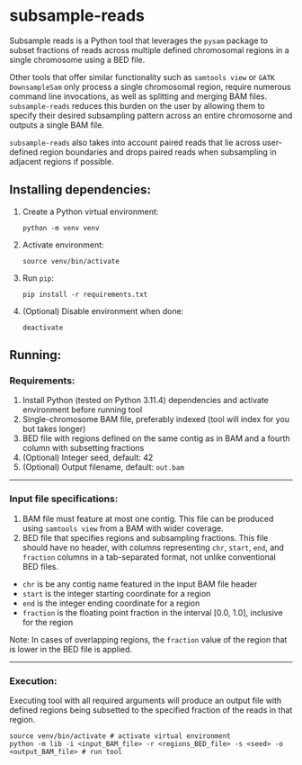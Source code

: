 # subsample-reads

Subsample reads is a Python tool that leverages the `pysam` package to subset fractions of reads across multiple defined chromosomal regions in a single chromosome using a BED file. 

Other tools that offer similar functionality such as `samtools view` or `GATK DownsampleSam` only process a single chromosomal region, require numerous command line invocations, as well as splitting and merging BAM files. `subsample-reads` reduces this burden on the user by allowing them to specify their desired subsampling pattern across an entire chromosome and outputs a single BAM file.

`subsample-reads` also takes into account paired reads that lie across user-defined region boundaries and drops paired reads when subsampling in adjacent regions if possible.

## Installing dependencies:
1. Create a Python virtual environment:
    
    `python -m venv venv`
1. Activate environment:
    
    `source venv/bin/activate`
1. Run `pip`:

    `pip install -r requirements.txt`
1. (Optional) Disable environment when done:

    `deactivate`

## Running:

### Requirements:
1. Install Python (tested on Python 3.11.4) dependencies and activate environment before running tool
1. Single-chromosome BAM file, preferably indexed (tool will index for you but takes longer)
1. BED file with regions defined on the same contig as in BAM and a fourth column with subsetting fractions
1. (Optional) Integer seed, default: 42
1. (Optional) Output filename, default: `out.bam`

---

### Input file specifications:
1. BAM file must feature at most one contig. This file can be produced using `samtools view` from a BAM with wider coverage.
1. BED file that specifies regions and subsampling fractions. This file should have no header, with columns representing `chr`, `start`, `end`, and `fraction` columns in a tab-separated format, not unlike conventional BED files. 
- `chr` is be any contig name featured in the input BAM file header
- `start` is the integer starting coordinate for a region
- `end` is the integer ending coordinate for a region
- `fraction` is the floating point fraction in the interval [0.0, 1.0], inclusive for the region

Note: In cases of overlapping regions, the `fraction` value of the region that is lower in the BED file is applied.

---

### Execution:

Executing tool with all required arguments will produce an output file with defined regions being subsetted to the specified fraction of the reads in that region.

```{python}
source venv/bin/activate # activate virtual environment
python -m lib -i <input_BAM_file> -r <regions_BED_file> -s <seed> -o <output_BAM_file> # run tool
```